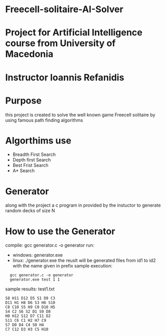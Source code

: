 # Freecell-solitaire-AI-Solver

# Project for Artificial Intelligence course from University of Macedonia
# Instructor Ioannis Refanidis

# Purpose
this project is created to solve the well known game Freecell solitaire by using famous path finding algorithms

# Algorthims use

* Breadth First Search
* Depth first Search
* Best Frist Search
* A* Search

# Generator
along with the project a c program in provided by the instuctor to generate random decks of size N

# How to use the Generator
compile: gcc generator.c -o generator
run: <br/>
* windows: generator.exe <prefix> <id1> <id2>
* linux: ./generator.exe <prefix> <id1> <id2>
the reuslt will be generated files from id1 to id2 with the name given in prefix
sample execution:
```terminal
  gcc generator.c -o generator
  generator.exe test 1 1
```
sample results: test1.txt
 ```terminal
S8 H11 D12 D5 S1 D9 C3
D11 H1 H8 D6 S3 H6 S10
C8 C10 S5 H9 C0 D10 H5
S4 C2 S6 S2 D1 S9 D8
H0 H12 S12 D7 C11 D2
S11 C6 C1 H2 H7 C9
S7 D0 D4 C4 S0 H4
C7 C12 D3 H3 C5 H10 
```
